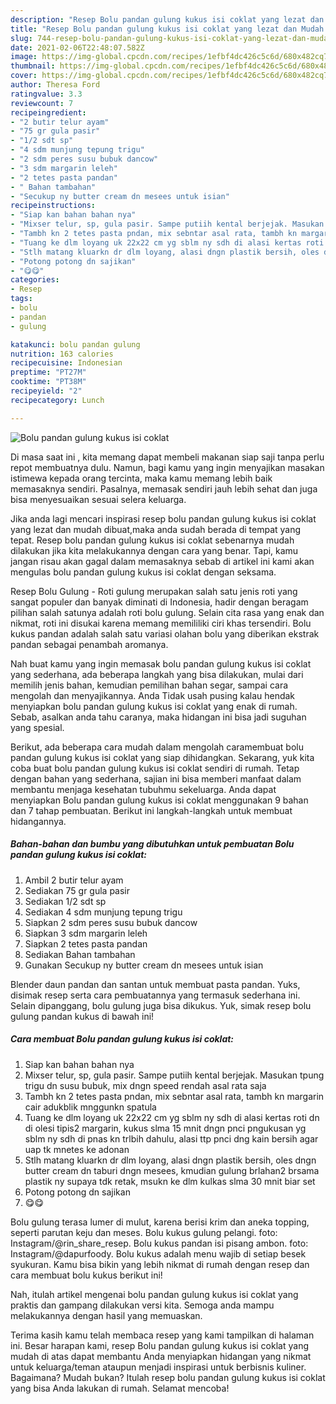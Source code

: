 ```yaml
---
description: "Resep Bolu pandan gulung kukus isi coklat yang lezat dan Mudah Dibuat"
title: "Resep Bolu pandan gulung kukus isi coklat yang lezat dan Mudah Dibuat"
slug: 744-resep-bolu-pandan-gulung-kukus-isi-coklat-yang-lezat-dan-mudah-dibuat
date: 2021-02-06T22:48:07.582Z
image: https://img-global.cpcdn.com/recipes/1efbf4dc426c5c6d/680x482cq70/bolu-pandan-gulung-kukus-isi-coklat-foto-resep-utama.jpg
thumbnail: https://img-global.cpcdn.com/recipes/1efbf4dc426c5c6d/680x482cq70/bolu-pandan-gulung-kukus-isi-coklat-foto-resep-utama.jpg
cover: https://img-global.cpcdn.com/recipes/1efbf4dc426c5c6d/680x482cq70/bolu-pandan-gulung-kukus-isi-coklat-foto-resep-utama.jpg
author: Theresa Ford
ratingvalue: 3.3
reviewcount: 7
recipeingredient:
- "2 butir telur ayam"
- "75 gr gula pasir"
- "1/2 sdt sp"
- "4 sdm munjung tepung trigu"
- "2 sdm peres susu bubuk dancow"
- "3 sdm margarin leleh"
- "2 tetes pasta pandan"
- " Bahan tambahan"
- "Secukup ny butter cream dn mesees untuk isian"
recipeinstructions:
- "Siap kan bahan bahan nya"
- "Mixser telur, sp, gula pasir. Sampe putiih kental berjejak. Masukan tpung trigu dn susu bubuk, mix dngn speed rendah asal rata saja"
- "Tambh kn 2 tetes pasta pndan, mix sebntar asal rata, tambh kn margarin cair adukblik mnggunkn spatula"
- "Tuang ke dlm loyang uk 22x22 cm yg sblm ny sdh di alasi kertas roti dn di olesi tipis2 margarin, kukus slma 15 mnit dngn pnci pngukusan yg sblm ny sdh di pnas kn trlbih dahulu, alasi ttp pnci dng kain bersih agar uap tk mnetes ke adonan"
- "Stlh matang kluarkn dr dlm loyang, alasi dngn plastik bersih, oles dngn butter cream dn taburi dngn mesees, kmudian gulung brlahan2 brsama plastik ny supaya tdk retak, msukn ke dlm kulkas slma 30 mnit biar set"
- "Potong potong dn sajikan"
- "😋😋"
categories:
- Resep
tags:
- bolu
- pandan
- gulung

katakunci: bolu pandan gulung 
nutrition: 163 calories
recipecuisine: Indonesian
preptime: "PT27M"
cooktime: "PT38M"
recipeyield: "2"
recipecategory: Lunch

---
```



![Bolu pandan gulung kukus isi coklat](https://img-global.cpcdn.com/recipes/1efbf4dc426c5c6d/680x482cq70/bolu-pandan-gulung-kukus-isi-coklat-foto-resep-utama.jpg)

Di masa  saat ini , kita memang dapat membeli makanan siap saji tanpa perlu repot membuatnya dulu. Namun, bagi kamu yang ingin menyajikan masakan istimewa kepada orang tercinta, maka kamu memang lebih baik memasaknya sendiri. Pasalnya, memasak sendiri jauh lebih sehat dan juga bisa menyesuaikan sesuai selera keluarga.

Jika anda lagi mencari inspirasi resep bolu pandan gulung kukus isi coklat yang lezat dan mudah dibuat,maka anda sudah berada di tempat yang tepat. Resep bolu pandan gulung kukus isi coklat  sebenarnya mudah dilakukan jika kita melakukannya dengan cara yang benar. Tapi, kamu jangan risau akan gagal dalam memasaknya 
sebab di artikel ini kami akan mengulas bolu pandan gulung kukus isi coklat dengan seksama.  

Resep Bolu Gulung - Roti gulung merupakan salah satu jenis roti yang sangat populer dan banyak diminati di Indonesia, hadir dengan beragam pilihan salah satunya adalah roti bolu gulung. Selain cita rasa yang enak dan nikmat, roti ini disukai karena memang memililiki ciri khas tersendiri. Bolu kukus pandan adalah salah satu variasi olahan bolu yang diberikan ekstrak pandan sebagai penambah aromanya.

Nah buat kamu yang ingin memasak bolu pandan gulung kukus isi coklat yang sederhana, ada beberapa langkah yang bisa dilakukan, mulai dari memilih jenis bahan, kemudian pemilihan bahan segar, sampai cara mengolah dan menyajikannya. Anda Tidak usah pusing kalau hendak menyiapkan bolu pandan gulung kukus isi coklat yang enak di rumah. Sebab, asalkan anda  tahu caranya, maka hidangan ini bisa jadi suguhan yang spesial.

Berikut, ada beberapa cara mudah dalam mengolah caramembuat bolu pandan gulung kukus isi coklat yang siap dihidangkan. Sekarang, yuk kita coba buat bolu pandan gulung kukus isi coklat sendiri di rumah. Tetap dengan bahan yang sederhana, sajian ini bisa memberi manfaat dalam membantu menjaga kesehatan tubuhmu sekeluarga. Anda dapat menyiapkan Bolu pandan gulung kukus isi coklat menggunakan 9 bahan dan 7 tahap pembuatan. Berikut ini langkah-langkah untuk membuat hidangannya.

<!--inarticleads1-->

##### Bahan-bahan dan bumbu yang dibutuhkan untuk pembuatan Bolu pandan gulung kukus isi coklat:

1. Ambil 2 butir telur ayam
1. Sediakan 75 gr gula pasir
1. Sediakan 1/2 sdt sp
1. Sediakan 4 sdm munjung tepung trigu
1. Siapkan 2 sdm peres susu bubuk dancow
1. Siapkan 3 sdm margarin leleh
1. Siapkan 2 tetes pasta pandan
1. Sediakan  Bahan tambahan
1. Gunakan Secukup ny butter cream dn mesees untuk isian


Blender daun pandan dan santan untuk membuat pasta pandan. Yuks, disimak resep serta cara pembuatannya yang termasuk sederhana ini. Selain dipanggang, bolu gulung juga bisa dikukus. Yuk, simak resep bolu gulung pandan kukus di bawah ini! 

<!--inarticleads2-->

##### Cara membuat Bolu pandan gulung kukus isi coklat:

1. Siap kan bahan bahan nya
1. Mixser telur, sp, gula pasir. Sampe putiih kental berjejak. Masukan tpung trigu dn susu bubuk, mix dngn speed rendah asal rata saja
1. Tambh kn 2 tetes pasta pndan, mix sebntar asal rata, tambh kn margarin cair adukblik mnggunkn spatula
1. Tuang ke dlm loyang uk 22x22 cm yg sblm ny sdh di alasi kertas roti dn di olesi tipis2 margarin, kukus slma 15 mnit dngn pnci pngukusan yg sblm ny sdh di pnas kn trlbih dahulu, alasi ttp pnci dng kain bersih agar uap tk mnetes ke adonan
1. Stlh matang kluarkn dr dlm loyang, alasi dngn plastik bersih, oles dngn butter cream dn taburi dngn mesees, kmudian gulung brlahan2 brsama plastik ny supaya tdk retak, msukn ke dlm kulkas slma 30 mnit biar set
1. Potong potong dn sajikan
1. 😋😋


Bolu gulung terasa lumer di mulut, karena berisi krim dan aneka topping, seperti parutan keju dan meses. Bolu kukus gulung pelangi. foto: Instagram/@rin_share_resep. Bolu kukus pandan isi pisang ambon. foto: Instagram/@dapurfoody. Bolu kukus adalah menu wajib di setiap besek syukuran. Kamu bisa bikin yang lebih nikmat di rumah dengan resep dan cara membuat bolu kukus berikut ini! 

Nah, itulah artikel mengenai  bolu pandan gulung kukus isi coklat  yang praktis dan gampang dilakukan versi kita. Semoga anda mampu melakukannya dengan hasil yang memuaskan. 

Terima kasih kamu telah membaca resep yang kami tampilkan di halaman ini. Besar harapan kami, resep  Bolu pandan gulung kukus isi coklat yang mudah di atas dapat membantu Anda menyiapkan hidangan yang nikmat untuk keluarga/teman ataupun menjadi inspirasi untuk berbisnis kuliner. Bagaimana? Mudah bukan? Itulah resep bolu pandan gulung kukus isi coklat yang bisa Anda lakukan di rumah. Selamat mencoba!

